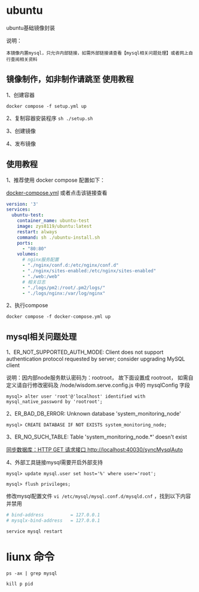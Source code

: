 # ubuntu

ubuntu基础镜像封装

说明：

    本镜像内置mysql，只允许内部链接，如需外部链接请查看【mysql相关问题处理】或者网上自行查阅相关资料

## 镜像制作，如非制作请跳至 使用教程

1、创建容器

`docker compose -f setup.yml up`

2、复制容器安装程序
`sh ./setup.sh`

3、创建镜像

4、发布镜像

## 使用教程

1、推荐使用 docker compose 配置如下：

[docker-compose.yml](https://github.com/zys8119/web-monitoring/blob/ubuntu/docker-compose.yml) 或者点击该链接查看

```yaml
version: '3'
services:
  ubuntu-test:
    container_name: ubuntu-test
    image: zys8119/ubuntu:latest
    restart: always
    command: sh ./ubuntu-install.sh
    ports:
      - "80:80"
    volumes:
      # nginx服务配置
      - "./nginx/conf.d:/etc/nginx/conf.d"
      - "./nginx/sites-enabled:/etc/nginx/sites-enabled"
      - "./web:/web"
      # 相关日志
      - "./logs/pm2:/root/.pm2/logs/"
      - "./logs/nginx:/var/log/nginx"
```

2、执行compose

`docker compose -f docker-compose.yml up `

## mysql相关问题处理

1、ER_NOT_SUPPORTED_AUTH_MODE: Client does not support authentication protocol requested by server; consider upgrading MySQL client

说明：因内部node服务默认密码为：rootroot， 故下面设置成 rootroot， 如需自定义请自行修改密码及 /node/wisdom.serve.config.js 中的 mysqlConfig 字段

`mysql> alter user 'root'@'localhost' identified with mysql_native_password by 'rootroot';`

2、ER_BAD_DB_ERROR: Unknown database 'system_monitoring_node'

`mysql> CREATE DATABASE IF NOT EXISTS system_monitoring_node;`

3、ER_NO_SUCH_TABLE: Table 'system_monitoring_node.*' doesn't exist

[同步数据库：HTTP GET 请求接口 http://localhost:40030/syncMysqlAuto](http://localhost:40030/syncMysqlAuto)

4、外部工具链接mysql需要开启外部支持

`mysql> update mysql.user set host='%' where user='root';`

`mysql> flush privileges;`

修改mysql配置文件 `vi /etc/mysql/mysql.conf.d/mysqld.cnf` ，找到以下内容并禁用

```yaml
# bind-address          = 127.0.0.1
# mysqlx-bind-address   = 127.0.0.1
```

`service mysql restart`


# liunx 命令

`ps -ax | grep mysql`

`kill p pid`
